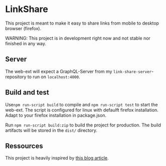 # LinkShare

This project is meant to make it easy to share links from mobile to desktop browser (firefox).

WARNING: This project is in development right now and not stable nor finished in any way.

## Server

The web-ext will expect a GraphQL-Server from my `link-share-server`-repository to run on `localhost:4000`.

## Build and test

Use`npm run-script build` to compile and `npm run-script test` to start the web-ext.
The script is configured for linux with defaulft firefox installation.
Adapt to your firefox installation in package.json.

Run `npm run-script build:zip` to build the project for production.
The build artifacts will be stored in the `dist/` directory.

## Ressources

This project is heavily inspired by [this blog article](https://cito.github.io/blog/web-ext-with-angular/).
